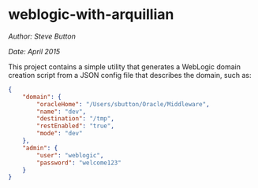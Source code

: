 # weblogic-with-arquillian

*Author: Steve Button*  

*Date: April 2015*

This project contains a simple utility that generates a WebLogic domain creation script from a JSON config file that describes the domain, such as:

```json
{
    "domain": {
        "oracleHome": "/Users/sbutton/Oracle/Middleware",
        "name": "dev",
        "destination": "/tmp",
        "restEnabled": "true",
        "mode": "dev"
    },
    "admin": {
        "user": "weblogic",
        "password": "welcome123"
    }
}
```




